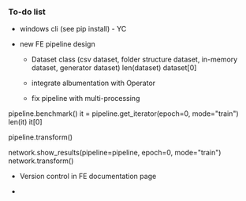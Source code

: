 ### To-do list


* windows cli (see pip install)  - YC

* new FE pipeline design
    * Dataset class (csv dataset, folder structure dataset, in-memory dataset, generator dataset)
        len(dataset)
        dataset[0]

    * integrate albumentation with Operator
    * fix pipeline with multi-processing


pipeline.benchmark()
it = pipeline.get_iterator(epoch=0, mode="train")
len(it)
it[0]

pipeline.transform()


network.show_results(pipeline=pipeline, epoch=0, mode="train")
network.transform()


* Version control in FE documentation page

* 
